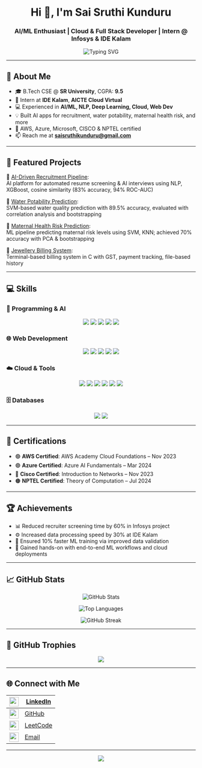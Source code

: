 <h1 align="center">Hi 👋, I'm Sai Sruthi Kunduru</h1>
<h3 align="center">AI/ML Enthusiast | Cloud & Full Stack Developer | Intern @ Infosys & IDE Kalam</h3>

<p align="center">
  <img src="https://readme-typing-svg.demolab.com?font=Fira+Code&size=22&pause=1000&center=true&vCenter=true&width=435&lines=B.Tech+CS+Student+@+SR+University;AI+%26+ML+Explorer;Full+Stack+Developer;Cloud+Intern+@+AICTE;Passionate+Tech+Learner" alt="Typing SVG" />
</p>

---

## 🌟 About Me

- 🎓 B.Tech CSE @ **SR University**, CGPA: **9.5**
- 🔭 Intern at  **IDE Kalam**, **AICTE Cloud Virtual**
- 💻 Experienced in **AI/ML, NLP, Deep Learning, Cloud, Web Dev**
- 💡 Built AI apps for recruitment, water potability, maternal health risk, and more
- 📜 AWS, Azure, Microsoft, CISCO & NPTEL certified
- 📫 Reach me at **saisruthikunduru@gmail.com**

---

## 💼 Featured Projects

🔹 [AI-Driven Recruitment Pipeline](https://github.com/saisruthikunduru/-AI-Driven-Recruitment-Pipeline):  
AI platform for automated resume screening & AI interviews using NLP, XGBoost, cosine similarity (83% accuracy, 94% ROC-AUC)

🔹 [Water Potability Prediction](https://github.com/saisruthikunduru/PREDICTION-OF-WATER-PORTABILITY):  
SVM-based water quality prediction with 89.5% accuracy, evaluated with correlation analysis and bootstrapping

🔹 [Maternal Health Risk Prediction](https://github.com/saisruthikunduru/Maternal-Health-Risk-Prediction):  
ML pipeline predicting maternal risk levels using SVM, KNN; achieved 70% accuracy with PCA & bootstrapping

🔹 [Jewellery Billing System](https://github.com/saisruthikunduru/Jewellery-Billing-System):  
Terminal-based billing system in C with GST, payment tracking, file-based history

---

## 💻 Skills

### 🧠 Programming & AI

<p align="center">
  <img src="https://img.shields.io/badge/C-00599C?style=for-the-badge&logo=c&logoColor=white"/>
  <img src="https://img.shields.io/badge/Python-FFD43B?style=for-the-badge&logo=python&logoColor=blue"/>
  <img src="https://img.shields.io/badge/Java-ED8B00?style=for-the-badge&logo=java&logoColor=white"/>
  <img src="https://img.shields.io/badge/TensorFlow-FF6F00?style=for-the-badge&logo=tensorflow&logoColor=white"/>
  <img src="https://img.shields.io/badge/OpenCV-5C3EE8?style=for-the-badge&logo=opencv&logoColor=white"/>
</p>

### 🌐 Web Development

<p align="center">
  <img src="https://img.shields.io/badge/HTML-E34F26?style=for-the-badge&logo=html5&logoColor=white"/>
  <img src="https://img.shields.io/badge/CSS-1572B6?style=for-the-badge&logo=css3&logoColor=white"/>
  <img src="https://img.shields.io/badge/JavaScript-F7DF1E?style=for-the-badge&logo=javascript&logoColor=black"/>
  <img src="https://img.shields.io/badge/Bootstrap-7952B3?style=for-the-badge&logo=bootstrap&logoColor=white"/>
  <img src="https://img.shields.io/badge/PHP-777BB4?style=for-the-badge&logo=php&logoColor=white"/>
</p>

### ☁️ Cloud & Tools

<p align="center">
  <img src="https://img.shields.io/badge/AWS-232F3E?style=for-the-badge&logo=amazonaws&logoColor=white"/>
  <img src="https://img.shields.io/badge/Azure-0078D4?style=for-the-badge&logo=microsoftazure&logoColor=white"/>
  <img src="https://img.shields.io/badge/Google Colab-F9AB00?style=for-the-badge&logo=googlecolab&logoColor=black"/>
  <img src="https://img.shields.io/badge/Flask-000000?style=for-the-badge&logo=flask&logoColor=white"/>
  <img src="https://img.shields.io/badge/Streamlit-FF4B4B?style=for-the-badge&logo=streamlit&logoColor=white"/>
  <img src="https://img.shields.io/badge/Git-F05032?style=for-the-badge&logo=git&logoColor=white"/>
</p>

### 🗄️ Databases

<p align="center">
  <img src="https://img.shields.io/badge/MySQL-4479A1?style=for-the-badge&logo=mysql&logoColor=white"/>
  <img src="https://img.shields.io/badge/SQL-CC2927?style=for-the-badge&logo=sqlite&logoColor=white"/>
</p>

---

## 📜 Certifications

- 🟢 **AWS Certified**: AWS Academy Cloud Foundations – Nov 2023  
- 🟣 **Azure Certified**: Azure AI Fundamentals – Mar 2024  
- 🔵 **Cisco Certified**: Introduction to Networks – Nov 2023  
- 🟠 **NPTEL Certified**: Theory of Computation – Jul 2024  

---

## 🏆 Achievements

- 📊 Reduced recruiter screening time by 60% in Infosys project  
- ⚙️ Increased data processing speed by 30% at IDE Kalam  
- 🧪 Ensured 10% faster ML training via improved data validation  
- 🧠 Gained hands-on with end-to-end ML workflows and cloud deployments

---

## 📈 GitHub Stats

<p align="center">
  <img 
    src="https://github-readme-stats.vercel.app/api?username=saisruthikunduru&show_icons=true&theme=tokyonight&hide_border=false&count_private=true&include_all_commits=true&cache_seconds=7200" 
    alt="GitHub Stats" 
  />
</p>

<p align="center">
  <img 
    src="https://github-readme-stats.vercel.app/api/top-langs/?username=saisruthikunduru&layout=compact&theme=tokyonight&langs_count=10&hide_border=false&cache_seconds=7200" 
    alt="Top Languages" 
  />
</p>

<p align="center">
  <img 
    src="https://github-readme-streak-stats.herokuapp.com?user=saisruthikunduru&theme=tokyonight&hide_border=false&cache_seconds=7200" 
    alt="GitHub Streak" 
  />
</p>


---

## 🏅 GitHub Trophies

<p align="center">
  <img src="https://github-profile-trophy.vercel.app/?username=saisruthikunduru&theme=tokyonight&row=1&margin-w=15&margin-h=15" />
</p>

---

## 🌐 Connect with Me

| <img src="https://cdn-icons-png.flaticon.com/512/174/174857.png" width="25"/>                       | [LinkedIn](https://www.linkedin.com/in/sai-sruthi-kunduru-53b884288/) |
| --------------------------------------------------------------------------------------------------- | --------------------------------------------------------------------- |
| <img src="https://github.githubassets.com/images/modules/logos_page/GitHub-Mark.png" width="25"/>   | [GitHub](https://github.com/saisruthikunduru)                         |
| <img src="https://upload.wikimedia.org/wikipedia/commons/1/19/LeetCode_logo_black.png" width="25"/> | [LeetCode](https://leetcode.com/kundurusaisruthi/)                    |
| <img src="https://cdn-icons-png.flaticon.com/512/561/561127.png" width="25"/>                       | [Email](mailto:saisruthikunduru@gmail.com)                            |

---

<p align="center">
  <img src="https://komarev.com/ghpvc/?username=saisruthikunduru&label=Profile%20views&color=0e75b6&style=flat" />
</p>

